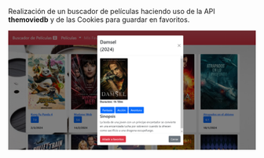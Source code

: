 Realización de un buscador de películas haciendo uso de la API **themoviedb** y de las Cookies para guardar en favoritos.

![Screenshot de la aplicación](screenshot.png)
